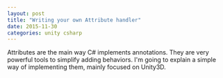 ```yaml
---
layout: post
title: "Writing your own Attribute handler"
date: 2015-11-30
categories: unity csharp
---
```


Attributes are the main way C# implements annotations. They are very powerful
tools to simplify adding behaviors. I'm going to explain a simple way of
implementing them, mainly focused on Unity3D.

<!-- more -->
